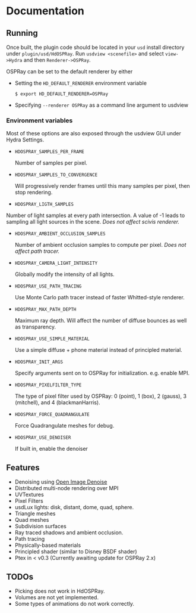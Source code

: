 # Documentation

## Running

Once built, the plugin code should be located in your `usd` install directory under `plugin/usd/HdOSPRay`.
Run `usdview <scenefile>` and select `view->Hydra` and then `Renderer->OSPRay`.

OSPRay can be set to the default renderer by either

- Setting the `HD_DEFAULT_RENDERER` environment variable

    ```
    $ export HD_DEFAULT_RENDERER=OSPRay
    ```

- Specifying `--renderer OSPRay` as a command line argument to usdview


### Environment variables

Most of these options are also exposed through the usdview GUI under
Hydra Settings.


- `HDOSPRAY_SAMPLES_PER_FRAME`

   Number of samples per pixel.

- `HDOSPRAY_SAMPLES_TO_CONVERGENCE`

   Will progressively render frames until this many samples per pixel, then stop rendering.

-   `HDOSPRAY_LIGTH_SAMPLES`

   Number of light samples at every path intersection. A value of -1 leads to sampling all light
   sources in the scene. *Does not affect scivis renderer.*

- `HDOSPRAY_AMBIENT_OCCLUSION_SAMPLES`

   Number of ambient occlusion samples to compute per pixel.  *Does not affect path tracer.*

- `HDOSPRAY_CAMERA_LIGHT_INTENSITY`

   Globally modify the intensity of all lights.

- `HDOSPRAY_USE_PATH_TRACING`

   Use Monte Carlo path tracer instead of faster Whitted-style renderer.

- `HDOSPRAY_MAX_PATH_DEPTH`

  Maximum ray depth.  Will affect the number of diffuse bounces
  as well as transparency.

- `HDOSPRAY_USE_SIMPLE_MATERIAL`

  Use a simple diffuse + phone material instead of principled material.

- `HDOSPRAY_INIT_ARGS`

   Specify arguments sent on to OSPRay for initialization.  e.g. enable MPI.

- `HDOSPRAY_PIXELFILTER_TYPE`

   The type of pixel filter used by OSPRay: 0 (point), 1 (box), 2 (gauss), 3 (mitchell), and 4 (blackmanHarris).

- `HDOSPRAY_FORCE_QUADRANGULATE`

   Force Quadrangulate meshes for debug.

- `HDOSPRAY_USE_DENOISER`

   If built in, enable the denoiser

## Features

- Denoising using [Open Image Denoise](http://openimagedenoise.org)
- Distributed multi-node rendering over MPI
- UVTextures
- Pixel Filters
- usdLux lights: disk, distant, dome, quad, sphere.
- Triangle meshes
- Quad meshes
- Subdivision surfaces
- Ray traced shadows and ambient occlusion.
- Path tracing
- Physically-based materials
- Principled shader (similar to Disney BSDF shader)
- Ptex in < v0.3 (Currently awaiting update for OSPRay 2.x)

## TODOs

- Picking does not work in HdOSPRay.
- Volumes are not yet implemented.
- Some types of animations do not work correctly.
